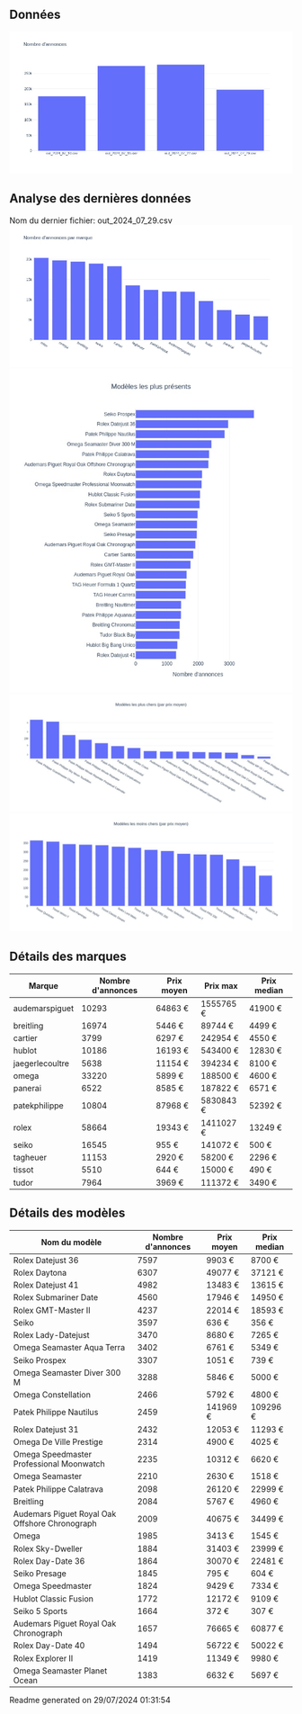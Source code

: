 
## Données
![image](./out/count_per_day.jpeg)

## Analyse des dernières données
Nom du dernier fichier: out_2024_07_29.csv
![image](./out/count_per_brand.jpeg)
![image](./out/count_per_name.jpeg)
![image](./out/avg_price_per_name_desc.jpeg)
![image](./out/avg_price_per_name_asc.jpeg)

## Détails des marques
|Marque|Nombre d'annonces|Prix moyen|Prix max|Prix median|
|------|-----------------|----------|--------|-----------|
|audemarspiguet|10293|64863 €|1555765 €|41900 €| 
|breitling|16974|5446 €|89744 €|4499 €| 
|cartier|3799|6297 €|242954 €|4550 €| 
|hublot|10186|16193 €|543400 €|12830 €| 
|jaegerlecoultre|5638|11154 €|394234 €|8100 €| 
|omega|33220|5899 €|188500 €|4600 €| 
|panerai|6522|8585 €|187822 €|6571 €| 
|patekphilippe|10804|87968 €|5830843 €|52392 €| 
|rolex|58664|19343 €|1411027 €|13249 €| 
|seiko|16545|955 €|141072 €|500 €| 
|tagheuer|11153|2920 €|58200 €|2296 €| 
|tissot|5510|644 €|15000 €|490 €| 
|tudor|7964|3969 €|111372 €|3490 €| 

## Détails des modèles
Nom du modèle|Nombre d'annonces|Prix moyen|Prix median|
|-------------|-----------------|----------|-----------|
|Rolex Datejust 36|7597|9903 €|8700 €| 
|Rolex Daytona|6307|49077 €|37121 €| 
|Rolex Datejust 41|4982|13483 €|13615 €| 
|Rolex Submariner Date|4560|17946 €|14950 €| 
|Rolex GMT-Master II|4237|22014 €|18593 €| 
|Seiko|3597|636 €|356 €| 
|Rolex Lady-Datejust|3470|8680 €|7265 €| 
|Omega Seamaster Aqua Terra|3402|6761 €|5349 €| 
|Seiko Prospex|3307|1051 €|739 €| 
|Omega Seamaster Diver 300 M|3288|5846 €|5000 €| 
|Omega Constellation|2466|5792 €|4800 €| 
|Patek Philippe Nautilus|2459|141969 €|109296 €| 
|Rolex Datejust 31|2432|12053 €|11293 €| 
|Omega De Ville Prestige|2314|4900 €|4025 €| 
|Omega Speedmaster Professional Moonwatch|2235|10312 €|6620 €| 
|Omega Seamaster|2210|2630 €|1518 €| 
|Patek Philippe Calatrava|2098|26120 €|22999 €| 
|Breitling|2084|5767 €|4960 €| 
|Audemars Piguet Royal Oak Offshore Chronograph|2009|40675 €|34499 €| 
|Omega|1985|3413 €|1545 €| 
|Rolex Sky-Dweller|1884|31403 €|23999 €| 
|Rolex Day-Date 36|1864|30070 €|22481 €| 
|Seiko Presage|1845|795 €|604 €| 
|Omega Speedmaster|1824|9429 €|7334 €| 
|Hublot Classic Fusion|1772|12172 €|9109 €| 
|Seiko 5 Sports|1664|372 €|307 €| 
|Audemars Piguet Royal Oak Chronograph|1657|76665 €|60877 €| 
|Rolex Day-Date 40|1494|56722 €|50022 €| 
|Rolex Explorer II|1419|11349 €|9980 €| 
|Omega Seamaster Planet Ocean|1383|6632 €|5697 €| 


 Readme generated on 29/07/2024 01:31:54